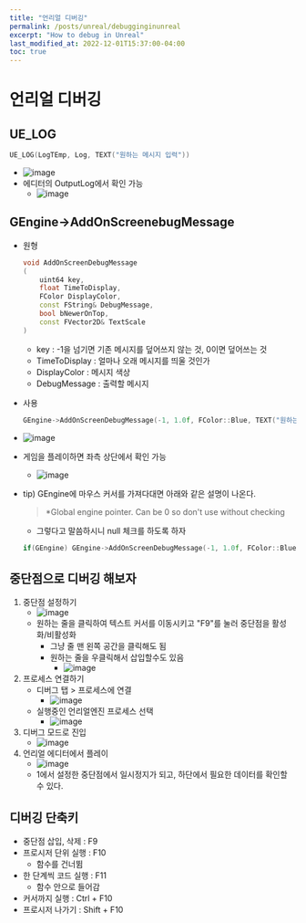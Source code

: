 ```yaml
---
title: "언리얼 디버깅"
permalink: /posts/unreal/debugginginunreal
excerpt: "How to debug in Unreal"
last_modified_at: 2022-12-01T15:37:00-04:00
toc: true
---
```


# 언리얼 디버깅
## UE_LOG
``` C++
UE_LOG(LogTEmp, Log, TEXT("원하는 메시지 입력"))
```
- ![image](https://user-images.githubusercontent.com/11372675/205002807-8486caf2-ee44-4a0d-a892-7daa358d1bda.png)
- 에디터의 OutputLog에서 확인 가능
    - ![image](https://user-images.githubusercontent.com/11372675/205002640-59308178-4173-4200-a3b5-36062a8cc380.png)

## GEngine->AddOnScreenebugMessage
- 원형
    ``` C++
    void AddOnScreenDebugMessage
    (
        uint64 key,
        float TimeToDisplay,
        FColor DisplayColor,
        const FString& DebugMessage,
        bool bNewerOnTop,
        const FVector2D& TextScale
    )
    ```
    - key : -1을 넘기면 기존 메시지를 덮어쓰지 않는 것, 0이면 덮어쓰는 것
    - TimeToDisplay : 얼마나 오래 메시지를 띄울 것인가
    - DisplayColor : 메시지 색상
    - DebugMessage : 출력할 메시지
- 사용
    ``` C++
    GEngine->AddOnScreenDebugMessage(-1, 1.0f, FColor::Blue, TEXT("원하는 메시지"));
    ```
- ![image](https://user-images.githubusercontent.com/11372675/205003333-38bee5be-6e13-45b3-833e-f468628705af.png)

- 게임을 플레이하면 좌측 상단에서 확인 가능
    - ![image](https://user-images.githubusercontent.com/11372675/205003146-1c0f2003-50b7-4187-88df-d5305d6f7daf.png)

- tip) GEngine에 마우스 커서를 가져다대면 아래와 같은 설명이 나온다.
    > *Global engine pointer. Can be 0 so don't use without checking
    - 그렇다고 말씀하시니 null 체크를 하도록 하자
    ``` C++
    if(GEngine) GEngine->AddOnScreenDebugMessage(-1, 1.0f, FColor::Blue, TEXT("원하는 메시지"));
    ```


## 중단점으로 디버깅 해보자
1. 중단점 설정하기
    - ![image](https://user-images.githubusercontent.com/11372675/204983821-97d9950b-292e-4f7c-a7e7-0ec29961a1f6.png)
    - 원하는 줄을 클릭하여 텍스트 커서를 이동시키고 "F9"를 눌러 중단점을 활성화/비활성화
        - 그냥 줄 맨 왼쪽 공간을 클릭해도 됨
        - 원하는 줄을 우클릭해서 삽입할수도 있음
            - ![image](https://user-images.githubusercontent.com/11372675/204984280-aa875bb7-9679-4a19-82ef-967e396917b4.png)
2. 프로세스 연결하기
    - 디버그 탭 > 프로세스에 연결
        - ![image](https://user-images.githubusercontent.com/11372675/204982957-9e5b90f9-094d-48d7-8998-42883fd8e5e1.png)
    - 실행중인 언리얼엔진 프로세스 선택
        - ![image](https://user-images.githubusercontent.com/11372675/204983108-81025bca-9294-4ef1-9f8e-0887b644e81c.png)
3. 디버그 모드로 진입
    - ![image](https://user-images.githubusercontent.com/11372675/204983293-3932c4b4-f832-439e-a584-ba9438ff37ea.png)
4. 언리얼 에디터에서 플레이
    - ![image](https://user-images.githubusercontent.com/11372675/204983441-a678859b-c4a6-4903-98ab-da67e5faa3f3.png)
    - 1에서 설정한 중단점에서 일시정지가 되고, 하단에서 필요한 데이터를 확인할 수 있다.

## 디버깅 단축키
- 중단점 삽입, 삭제 : F9
- 프로시저 단위 실행 : F10
    - 함수를 건너뜀
- 한 단계씩 코드 실행 : F11
    - 함수 안으로 들어감
- 커서까지 실행 : Ctrl + F10
- 프로시저 나가기 : Shift + F10